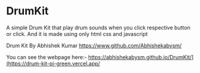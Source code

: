 # DrumKit
A simple Drum Kit that play drum sounds when you click respective button or click. And it is made using only html css and javascript

Drum Kit By Abhishek Kumar
https://www.github.com/Abhishekabysm/

You can see the webpage here:- https://abhishekabysm.github.io/DrumKit/](https://drum-kit-pi-green.vercel.app/
